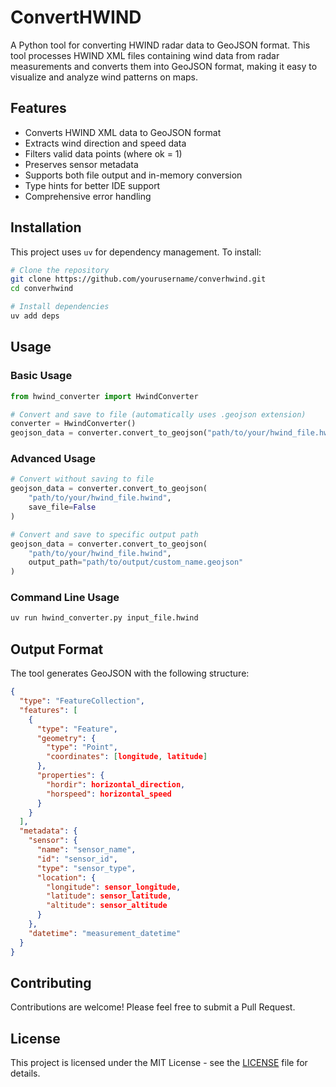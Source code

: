 # ConvertHWIND

A Python tool for converting HWIND radar data to GeoJSON format. This tool processes HWIND XML files containing wind data from radar measurements and converts them into GeoJSON format, making it easy to visualize and analyze wind patterns on maps.

## Features

- Converts HWIND XML data to GeoJSON format
- Extracts wind direction and speed data
- Filters valid data points (where ok = 1)
- Preserves sensor metadata
- Supports both file output and in-memory conversion
- Type hints for better IDE support
- Comprehensive error handling

## Installation

This project uses `uv` for dependency management. To install:

```bash
# Clone the repository
git clone https://github.com/yourusername/converhwind.git
cd converhwind

# Install dependencies
uv add deps
```

## Usage

### Basic Usage

```python
from hwind_converter import HwindConverter

# Convert and save to file (automatically uses .geojson extension)
converter = HwindConverter()
geojson_data = converter.convert_to_geojson("path/to/your/hwind_file.hwind")
```

### Advanced Usage

```python
# Convert without saving to file
geojson_data = converter.convert_to_geojson(
    "path/to/your/hwind_file.hwind",
    save_file=False
)

# Convert and save to specific output path
geojson_data = converter.convert_to_geojson(
    "path/to/your/hwind_file.hwind",
    output_path="path/to/output/custom_name.geojson"
)
```

### Command Line Usage

```bash
uv run hwind_converter.py input_file.hwind
```

## Output Format

The tool generates GeoJSON with the following structure:

```json
{
  "type": "FeatureCollection",
  "features": [
    {
      "type": "Feature",
      "geometry": {
        "type": "Point",
        "coordinates": [longitude, latitude]
      },
      "properties": {
        "hordir": horizontal_direction,
        "horspeed": horizontal_speed
      }
    }
  ],
  "metadata": {
    "sensor": {
      "name": "sensor_name",
      "id": "sensor_id",
      "type": "sensor_type",
      "location": {
        "longitude": sensor_longitude,
        "latitude": sensor_latitude,
        "altitude": sensor_altitude
      }
    },
    "datetime": "measurement_datetime"
  }
}
```

## Contributing

Contributions are welcome! Please feel free to submit a Pull Request.

## License

This project is licensed under the MIT License - see the [LICENSE](LICENSE) file for details.